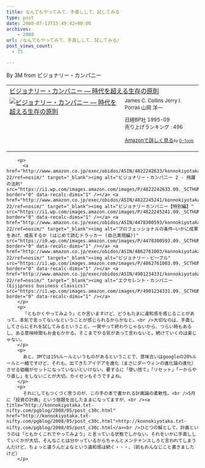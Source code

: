 ```yaml
---
title: なんでもやってみて、手直しして、試してみる
type: post
date: 2008-07-13T15:49:42+00:00
archives:
    - 2008
url: /なんでもやってみて、手直しして、試してみる/
post_views_count:
  - 75

---
```

By 3M from ビジョナリー・カンパニー

<table cellpadding="5" border="0">
  <tr>
    <td colspan="2">
      <a href="http://www.amazon.co.jp/%E3%83%93%E3%82%B8%E3%83%A7%E3%83%8A%E3%83%AA%E3%83%BC%E3%83%BB%E3%82%AB%E3%83%B3%E3%83%91%E3%83%8B%E3%83%BC-%E2%80%95-%E6%99%82%E4%BB%A3%E3%82%92%E8%B6%85%E3%81%88%E3%82%8B%E7%94%9F%E5%AD%98%E3%81%AE%E5%8E%9F%E5%89%87-%E3%82%B8%E3%82%A7%E3%83%BC%E3%83%A0%E3%82%BA%E3%83%BBC-%E3%82%B3%E3%83%AA%E3%83%B3%E3%82%BA/dp/4822740315%3FSubscriptionId%3D0G91FPYVW6ZGWBH4Y9G2%26tag%3Dkonnokiyotaka-22%26linkCode%3Dxm2%26camp%3D2025%26creative%3D165953%26creativeASIN%3D4822740315" target="_blank">ビジョナリー・カンパニー ― 時代を超える生存の原則</a><img height="1" alt="" src="http://www.assoc-amazon.jp/e/ir?t=konnokiyotaka-22&l=ur2&o=9" width="1" border="0" />
    </td>
  </tr>
  
  <tr>
    <td valign="top">
      <a href="http://www.amazon.co.jp/%E3%83%93%E3%82%B8%E3%83%A7%E3%83%8A%E3%83%AA%E3%83%BC%E3%83%BB%E3%82%AB%E3%83%B3%E3%83%91%E3%83%8B%E3%83%BC-%E2%80%95-%E6%99%82%E4%BB%A3%E3%82%92%E8%B6%85%E3%81%88%E3%82%8B%E7%94%9F%E5%AD%98%E3%81%AE%E5%8E%9F%E5%89%87-%E3%82%B8%E3%82%A7%E3%83%BC%E3%83%A0%E3%82%BA%E3%83%BBC-%E3%82%B3%E3%83%AA%E3%83%B3%E3%82%BA/dp/4822740315%3FSubscriptionId%3D0G91FPYVW6ZGWBH4Y9G2%26tag%3Dkonnokiyotaka-22%26linkCode%3Dxm2%26camp%3D2025%26creative%3D165953%26creativeASIN%3D4822740315" target="_blank"><img alt="ビジョナリー・カンパニー ― 時代を超える生存の原則" src="https://i0.wp.com/ecx.images-amazon.com/images/I/41WE7XXCGJL._SL160_.jpg" border="0" data-recalc-dims="1" /></a>
    </td>
    <td valign="top">
      <font size="-1">James C. Collins Jerry I. Porras 山岡 洋一 </p>
      <p>
        日経BP社 1995-09<br />売り上げランキング : 496
      </p>
      <p>
        <a href="http://www.amazon.co.jp/%E3%83%93%E3%82%B8%E3%83%A7%E3%83%8A%E3%83%AA%E3%83%BC%E3%83%BB%E3%82%AB%E3%83%B3%E3%83%91%E3%83%8B%E3%83%BC-%E2%80%95-%E6%99%82%E4%BB%A3%E3%82%92%E8%B6%85%E3%81%88%E3%82%8B%E7%94%9F%E5%AD%98%E3%81%AE%E5%8E%9F%E5%89%87-%E3%82%B8%E3%82%A7%E3%83%BC%E3%83%A0%E3%82%BA%E3%83%BBC-%E3%82%B3%E3%83%AA%E3%83%B3%E3%82%BA/dp/4822740315%3FSubscriptionId%3D0G91FPYVW6ZGWBH4Y9G2%26tag%3Dkonnokiyotaka-22%26linkCode%3Dxm2%26camp%3D2025%26creative%3D165953%26creativeASIN%3D4822740315" target="_blank">Amazonで詳しく見る</a></font><font size="-2">by <a href="http://www.goodpic.com/mt/aws/index.html">G-Tools</a></font></td> </tr> </tbody> </table> 
        
        <p>
          <a href="http://www.amazon.co.jp/exec/obidos/ASIN/4822242633/konnokiyotaka-22/ref=nosim/" target="_blank"><img alt="ビジョナリー・カンパニー 2 - 飛躍の法則" src="https://i1.wp.com/images.amazon.com/images/P/4822242633.09._SCTHUMBZZZ_.jpg" border="0" data-recalc-dims="1" /></a> <a href="http://www.amazon.co.jp/exec/obidos/ASIN/4822245241/konnokiyotaka-22/ref=nosim/" target="_blank"><img alt="ビジョナリーカンパニー【特別編】" src="https://i1.wp.com/images.amazon.com/images/P/4822245241.09._SCTHUMBZZZ_.jpg" border="0" data-recalc-dims="1" /></a> <a href="http://www.amazon.co.jp/exec/obidos/ASIN/4478300593/konnokiyotaka-22/ref=nosim/" target="_blank"><img alt="プロフェッショナルの条件―いかに成果をあげ、成長するか (はじめて読むドラッカー (自己実現編))" src="https://i0.wp.com/images.amazon.com/images/P/4478300593.09._SCTHUMBZZZ_.jpg" border="0" data-recalc-dims="1" /></a> <a href="http://www.amazon.co.jp/exec/obidos/ASIN/4862761003/konnokiyotaka-22/ref=nosim/" target="_blank"><img alt="ビジョナリー・ピープル" src="https://i1.wp.com/images.amazon.com/images/P/4862761003.09._SCTHUMBZZZ_.jpg" border="0" data-recalc-dims="1" /></a> <a href="http://www.amazon.co.jp/exec/obidos/ASIN/4901234331/konnokiyotaka-22/ref=nosim/" target="_blank"><img alt="エクセレント・カンパニー (Eijipress business classics)" src="https://i1.wp.com/images.amazon.com/images/P/4901234331.09._SCTHUMBZZZ_.jpg" border="0" data-recalc-dims="1" /></a>
        </p>
        <p>
          「ともかくやってみよう」とか言いますけど、どうもたまに違和感を感じることがあって、本気で言ってないなということが感じられるからかなと。<br />大切なのは、手直ししてさらにそれを試してみるということ。一発やって終わりじゃないから、つらい時もあるし、ある意味時間もお金もかかる。そこまでやる気があって言わないと。続けていくのは楽じゃない。
        </p>
        <p>
          あと、3Mでは15%ルールというものがあるということで、意味合いはgoogleの20%ルールと一緒ですけど、それも、出てきたアイデアを進化（まさにダーウィンの進化論の進化）させる組織がセットになっていないといけない。要するに「使い捨て」「リセット」「一からやり直し」をしないことが大切。カイゼンもそうですよね。
        </p>
        <p>
          それにしてもつくづく思うのが、この手の本で書かれる計画論の柔軟性。<br />5月に「投資の計画」という宿題を出したままになってますが、<br /><a title="http://konnokiyotaka.txt-nifty.com/pgblog/2008/05/post_c30c.html" href="http://konnokiyotaka.txt-nifty.com/pgblog/2008/05/post_c30c.html">http://konnokiyotaka.txt-nifty.com/pgblog/2008/05/post_c30c.html</a><br />ひとつの解として、計画というのは「ともかくこれでやってみよう」と言っている状態でしかない。それをいかに手直ししていくかが大切。そんなことは分かっているからちゃんとメンテナンスしろと言われてしまうんだけど、ちょっと違うんだよなという違和感は続く・・・。（前もおんなじこと書きましたけど）
        </p>